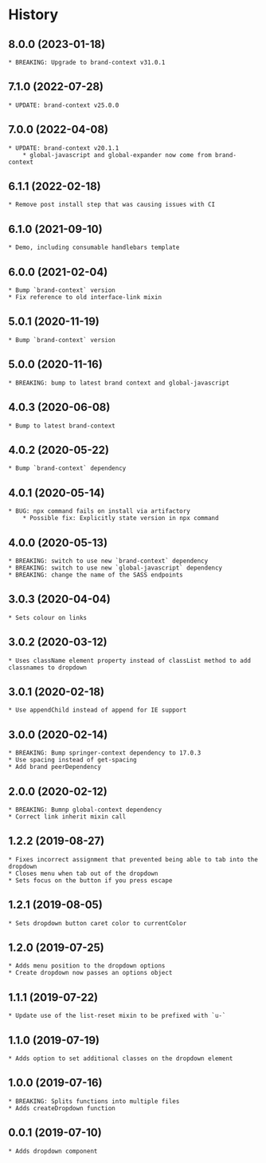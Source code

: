 # History

## 8.0.0 (2023-01-18)
    * BREAKING: Upgrade to brand-context v31.0.1

## 7.1.0 (2022-07-28)
    * UPDATE: brand-context v25.0.0

## 7.0.0 (2022-04-08)
    * UPDATE: brand-context v20.1.1
        * global-javascript and global-expander now come from brand-context

## 6.1.1 (2022-02-18)
    * Remove post install step that was causing issues with CI

## 6.1.0 (2021-09-10)
    * Demo, including consumable handlebars template

## 6.0.0 (2021-02-04)
    * Bump `brand-context` version
    * Fix reference to old interface-link mixin

## 5.0.1 (2020-11-19)
    * Bump `brand-context` version

## 5.0.0 (2020-11-16)
    * BREAKING: bump to latest brand context and global-javascript

## 4.0.3 (2020-06-08)
    * Bump to latest brand-context

## 4.0.2 (2020-05-22)
    * Bump `brand-context` dependency

## 4.0.1 (2020-05-14)
    * BUG: npx command fails on install via artifactory
        * Possible fix: Explicitly state version in npx command

## 4.0.0 (2020-05-13)
    * BREAKING: switch to use new `brand-context` dependency
    * BREAKING: switch to use new `global-javascript` dependency
    * BREAKING: change the name of the SASS endpoints

## 3.0.3 (2020-04-04)
    * Sets colour on links

## 3.0.2 (2020-03-12)
    * Uses className element property instead of classList method to add classnames to dropdown

## 3.0.1 (2020-02-18)
	* Use appendChild instead of append for IE support

## 3.0.0 (2020-02-14)
	* BREAKING: Bump springer-context dependency to 17.0.3
	* Use spacing instead of get-spacing
	* Add brand peerDependency

## 2.0.0 (2020-02-12)
    * BREAKING: Bumnp global-context dependency
    * Correct link inherit mixin call

## 1.2.2 (2019-08-27)
    * Fixes incorrect assignment that prevented being able to tab into the dropdown
    * Closes menu when tab out of the dropdown
    * Sets focus on the button if you press escape

## 1.2.1 (2019-08-05)
    * Sets dropdown button caret color to currentColor

## 1.2.0 (2019-07-25)
    * Adds menu position to the dropdown options
    * Create dropdown now passes an options object

## 1.1.1 (2019-07-22)
    * Update use of the list-reset mixin to be prefixed with `u-`

## 1.1.0 (2019-07-19)
    * Adds option to set additional classes on the dropdown element

## 1.0.0 (2019-07-16)
	* BREAKING: Splits functions into multiple files
	* Adds createDropdown function

## 0.0.1 (2019-07-10)
	* Adds dropdown component
